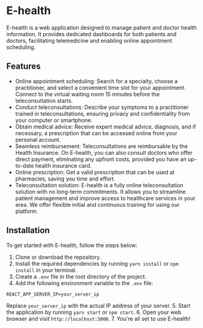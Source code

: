 # E-health

E-health is a web application designed to manage patient and doctor health information. It provides dedicated dashboards for both patients and doctors, facilitating telemedicine and enabling online appointment scheduling.

## Features

-   Online appointment scheduling: Search for a specialty, choose a practitioner, and select a convenient time slot for your appointment. Connect to the virtual waiting room 15 minutes before the teleconsultation starts.
-   Conduct teleconsultations: Describe your symptoms to a practitioner trained in teleconsultations, ensuring privacy and confidentiality from your computer or smartphone.
-   Obtain medical advice: Receive expert medical advice, diagnosis, and if necessary, a prescription that can be accessed online from your personal account.
-   Seamless reimbursement: Teleconsultations are reimbursable by the Health Insurance. On E-health, you can also consult doctors who offer direct payment, eliminating any upfront costs, provided you have an up-to-date health insurance card.
-   Online prescription: Get a valid prescription that can be used at pharmacies, saving you time and effort.
-   Teleconsultation solution: E-health is a fully online teleconsultation solution with no long-term commitments. It allows you to streamline patient management and improve access to healthcare services in your area. We offer flexible initial and continuous training for using our platform.

## Installation

To get started with E-health, follow the steps below:

1. Clone or download the repository.
2. Install the required dependencies by running `yarn install` or `npm install` in your terminal.
3. Create a `.env` file in the root directory of the project.
4. Add the following environment variable to the `.env` file:
```env
REACT_APP_SERVER_IP=your_server_ip
```
Replace `your_server_ip` with the actual IP address of your server.
5. Start the application by running `yarn start` or `npm start`.
6. Open your web browser and visit `http://localhost:3000`.
7. You're all set to use E-health!
